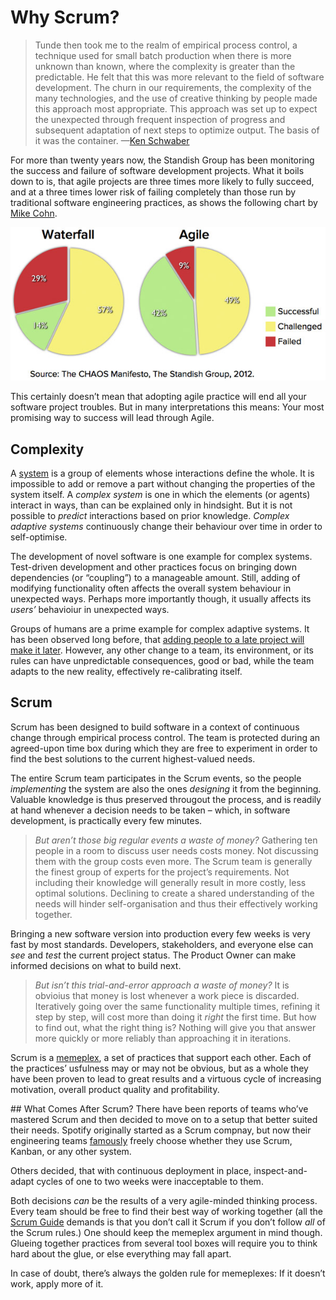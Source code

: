 # Why Scrum?
> Tunde then took me to the realm of empirical process control, a technique used for small batch production when there is more unknown than known, where the complexity is greater than the predictable. He felt that this was more relevant to the field of software development. The churn in our requirements, the complexity of the many technologies, and the use of creative thinking by people made this approach most appropriate. This approach was set up to expect the unexpected through frequent inspection of progress and subsequent adaptation of next steps to optimize output. The basis of it was the container.
> —[Ken Schwaber][waterfall-leankanban-scrum]

For more than twenty years now, the Standish Group has been monitoring the success and failure of software development projects. What it boils down to is, that agile projects are three times more likely to fully succeed, and at a three times lower risk of failing completely than those run by traditional software engineering practices, as shows the following chart by [Mike Cohn].

![Agile: 42% Success, 49% Challenged, 9% Failure][image-chaos-agile-waterfall]

This certainly doesn’t mean that adopting agile practice will end all your software project troubles. But in many interpretations this means: Your most promising way to success will lead through Agile.

## Complexity
A [system][video-system] is a group of elements whose interactions define the whole. It is impossible to add or remove a part without changing the properties of the system itself. A _complex system_ is one in which the elements (or agents) interact in ways, than can be explained only in hindsight. But it is not possible to _predict_ interactions based on prior knowledge. _Complex adaptive systems_ continuously change their behaviour over time in order to self-optimise.

The development of novel software is one example for complex systems. Test-driven development and other practices focus on bringing down dependencies (or “coupling”) to a manageable amount. Still, adding of modifying functionality often affects the overall system behaviour in unexpected ways. Perhaps more importantly though, it usually affects its _users’_ behavioiur in unexpected ways.

Groups of humans are a prime example for complex adaptive systems. It has been observed long before, that [adding people to a late project will make it later][brooks-law]. However, any other change to a team, its environment, or its rules can have unpredictable consequences, good or bad, while the team adapts to the new reality, effectively re-calibrating itself.

## Scrum
Scrum has been designed to build software in a context of continuous change through empirical process control. The team is protected during an agreed-upon time box during which they are free to experiment in order to find the best solutions to the current highest-valued needs.

The entire Scrum team participates in the Scrum events, so the people _implementing_ the system are also the ones _designing_ it from the beginning. Valuable knowledge is thus preserved througout the process, and is readily at hand whenever a decision needs to be taken – which, in software development, is practically every few minutes.

> _But aren’t those big regular events a waste of money?_ Gathering ten people in a room to discuss user needs costs money. Not discussing them with the group costs even more. The Scrum team is generally the finest group of experts for the project’s requirements. Not including their knowledge will generally result in more costly, less optimal solutions. Declining to create a shared understanding of the needs will hinder self-organisation and thus their effectively working together.

Bringing a new software version into production every few weeks is very fast by most standards. Developers, stakeholders, and everyone else can _see_ and _test_ the current project status. The Product Owner can make informed decisions on what to build next.

> _But isn’t this trial-and-error approach a waste of money?_ It is obvioius that money is lost whenever a work piece is discarded. Iteratively going over the same functionality multiple times, refining it step by step, will cost more than doing it _right_ the first time. But how to find out, what the right thing is? Nothing will give you that answer more quickly or more reliably than approaching it in iterations.

Scrum is a [memeplex], a set of practices that support each other. Each of the practices’ usfulness may or may not be obvious, but as a whole they have been proven to lead to great results and a virtuous cycle of increasing motivation, overall product quality and profitability.

## What Comes After Scrum?
There have been reports of teams who’ve mastered Scrum and then decided to move on to a setup that better suited their needs. Spotify originally started as a Scrum compnay, but now their engineering teams [famously][spotify-eng-culture] freely choose whether they use Scrum, Kanban, or any other system.

Others decided, that with continuous deployment in place, inspect-and-adapt cycles of one to two weeks were inacceptable to them.

Both decisions _can_ be the results of a very agile-minded thinking process. Every team should be free to find their best way of working together (all the [Scrum Guide] demands is that you don’t call it Scrum if you don’t follow _all_ of the Scrum rules.) One should keep the memeplex argument in mind though. Glueing together practices from several tool boxes will require you to think hard about the glue, or else everything may fall apart.

In case of doubt, there’s always the golden rule for memeplexes: If it doesn’t work, apply more of it.


[Mike Cohn]: http://www.mountaingoatsoftware.com/blog/agile-succeeds-three-times-more-often-than-waterfall "Chaos Report Agile vs. Waterfall"
[video-system]: https://www.youtube.com/watch?v=OqEeIG8aPPk "YouTube Video: Russell Ackhoff on Systems Theory"
[image-chaos-agile-waterfall]: files/Chaos-Agile-Waterfall.jpeg "Chaos Chart: Agile vs. Waterfall"
[brooks-law]: https://en.wikipedia.org/wiki/Brooks%27s_law "Wikipedia: Brooks’ Law"
[waterfall-leankanban-scrum]: https://kenschwaber.wordpress.com/2010/06/10/waterfall-leankanban-and-scrum-2/ "Waterfall, Lean/Kanban, and Scrum"
[memeplex]: http://noop.nl/2010/02/the-success-of-the-agile-memeplex.html "The Success of the Agile Memeplex"
[spotify-eng-culture]: https://labs.spotify.com/2014/03/27/spotify-engineering-culture-part-1/ "Spotify Engineering Culture"
[Scrum Guide]: http://www.scrumguides.org "Download Scrum Guides"
